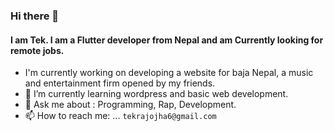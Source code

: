 ### Hi there 👋
#### I am Tek. I am a Flutter developer from Nepal and am Currently looking for remote jobs.
<!-- 🔭 I’m currently working on ...
-->
- I'm currently working on developing a website for baja Nepal, a music and entertainment firm opened by my friends.
- 🌱 I’m currently learning wordpress and basic web development.
- 💬 Ask me about : Programming, Rap, Development.
- 📫 How to reach me: ... `tekrajojha6@gmail.com`
